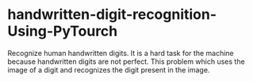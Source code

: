 # handwritten-digit-recognition-Using-PyTourch
Recognize human handwritten digits. It is a hard task for the machine because handwritten digits are not perfect. This problem which uses the image of a digit and recognizes the digit present in the image.
